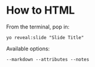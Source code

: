 
# How to HTML

From the terminal, pop in:

  ```yo reveal:slide "Slide Title"```

Available options:

 ```--markdown --attributes --notes```
